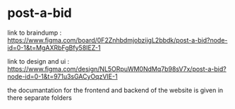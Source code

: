 # post-a-bid

link to braindump : https://www.figma.com/board/0F2ZnhbdmjobzijgL2bbdk/post-a-bid?node-id=0-1&t=MgAXRbFgBfy58IEZ-1

link to design and ui : https://www.figma.com/design/NL5ORpuWM0NdMq7b98sV7x/post-a-bid?node-id=0-1&t=971u3sGACyOqzVIE-1


the documantation for the frontend and backend of the website is given in there separate folders

